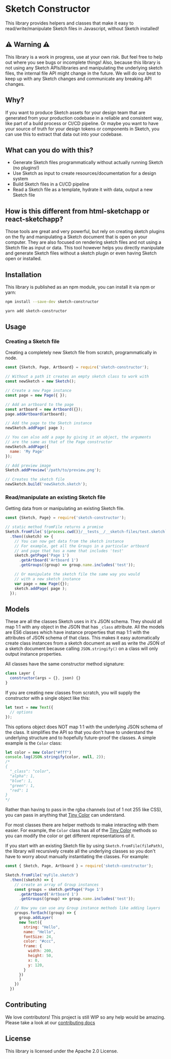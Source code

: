 # Sketch Constructor

This library provides helpers and classes that make it easy to read/write/manipulate Sketch files in Javascript, without Sketch installed!

## ⚠️ Warning ⚠️
This library is a work in progress, use at your own risk. But feel free to help out where you see bugs or incomplete things! Also, because this library is not using any Sketch APIs/libraries and manipulating the underlying sketch files, the internal file API might change in the future. We will do our best to keep up with any Sketch changes and communicate any breaking API changes.

## Why?
If you want to produce Sketch assets for your design team that are generated from your production codebase in a reliable and consistent way, like part of a build process or CI/CD pipeline. Or maybe you want to have your source of truth for your design tokens or components in Sketch, you can use this to extract that data out into your codebase.

## What can you do with this?

* Generate Sketch files programmatically without actually running Sketch (no plugins!)
* Use Sketch as input to create resources/documentation for a design system
* Build Sketch files in a CI/CD pipeline
* Read a Sketch file as a template, hydrate it with data, output a new Sketch file

## How is this different from html-sketchapp or react-sketchapp?
Those tools are great and very powerful, but rely on creating sketch plugins on the fly and manipulating a Sketch document that is open on your computer. They are also focused on rendering sketch files and not using a Sketch file as input or data. This tool however helps you directly manipulate and generate Sketch files without a sketch plugin or even having Sketch open or installed.

## Installation

This library is published as an npm module, you can install it via npm or yarn:

```bash
npm install --save-dev sketch-constructor
```

```bash
yarn add sketch-constructor
```

## Usage

### Creating a Sketch file
Creating a completely new Sketch file from scratch, programmatically in node.

```javascript
const {Sketch, Page, Artboard} = require('sketch-constructor');

// Without a path it creates an empty sketch class to work with
const newSketch = new Sketch();

// Create a new Page instance
const page = new Page({ });

// Add an artboard to the page
const artboard = new Artboard({});
page.addArtboard(artboard);

// Add the page to the Sketch instance
newSketch.addPage( page );

// You can also add a page by giving it an object, the arguments
// are the same as that of the Page constructor
newSketch.addPage({
  name: 'My Page'
});

// Add preview image
Sketch.addPreview('/path/to/preview.png');

// Creates the sketch file
newSketch.build('newSketch.sketch');
```

### Read/manipulate an existing Sketch file
Getting data from or manipulating an existing Sketch file.

```javascript
const {Sketch, Page} = require('sketch-constructor');

// static method fromFile returns a promise
Sketch.fromFile(`${process.cwd()}/__tests__/__sketch-files/test.sketch`)
  .then((sketch) => {
    // You can now get data from the sketch instance
    // For example, get all the Groups in a particular artboard
    // and page that has a name that includes 'test'
    sketch.getPage('Page 1')
      .getArtboard('Artboard 1')
      .getGroups((group) => group.name.includes('test'));

    // Or manipulate the sketch file the same way you would
    // with a new sketch instance
    var page = new Page({});
    sketch.addPage( page );
  });
```

## Models

These are all the classes Sketch uses in it's JSON schema. They should all map 1:1 with any object in the JSON that has `_class` attribute. All the models are ES6 classes which have instance properties that map 1:1 with the attributes of JSON schema of that class. This makes it easy automatically create class instances from a sketch document as well as write the JSON of a sketch document because calling `JSON.stringify()` on a class will only output instance properties.

All classes have the same constructor method signature:
```javascript
class Layer {
  constructor(args = {}, json) {}
}
```

If you are creating new classes from scratch, you will supply the constructor with a single object like this:
```javascript
let text = new Text({
  // options
});
```

This options object does NOT map 1:1 with the underlying JSON schema of the class. It simplifies the API so that you don't have to understand the underlying structure and to hopefully future-proof the classes. A simple example is the `Color` class:
```javascript
let color = new Color("#fff")
console.log(JSON.stringify(color, null, 2));
/*
{
  "_class": "color",
  "alpha": 1,
  "blue": 1,
  "green": 1,
  "red": 1
}
*/
```
Rather than having to pass in the rgba channels (out of 1 not 255 like CSS), you can pass in anything that [Tiny Color](https://github.com/bgrins/TinyColor) can understand.

For most classes there are helper methods to make interacting with them easier. For example, the `Color` class has all of the [Tiny Color](https://github.com/bgrins/TinyColor) methods so you can modify the color or get different representations of it.

If you start with an existing Sketch file by using `Sketch.fromFile(filePath)`, the library will recursively create all the underlying classes so you don't have to worry about manually instantiating the classes. For example:

```javascript
const { Sketch, Page, Artboard } = require('sketch-constructor');

Sketch.fromFile('myFile.sketch')
  .then((sketch) => {
    // create an array of Group instances
    const groups = sketch.getPage('Page 1')
      .getArtboard('Artboard 1')
      .getGroups((group) => group.name.includes('test'));

    // Now you can use any Group instance methods like adding layers
    groups.forEach((group) => {
      group.addLayer(
      new Text({
        string: "Hello",
        name: "Hello",
        fontSize: 24,
        color: "#ccc",
        frame: {
          width: 200,
          height: 50,
          x: 0,
          y: 120,
        }
      })
      )
    })
  })
```

## Contributing

We love contributors! This project is still WIP so any help would be amazing. Please take a look at our [contributing docs](CONTRIBUTING.md)

## License

This library is licensed under the Apache 2.0 License.
